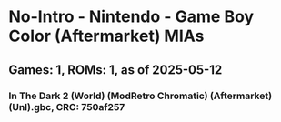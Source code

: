 # No-Intro - Nintendo - Game Boy Color (Aftermarket) MIAs
## Games: 1, ROMs: 1, as of 2025-05-12

### In The Dark 2 (World) (ModRetro Chromatic) (Aftermarket) (Unl).gbc, CRC: 750af257
